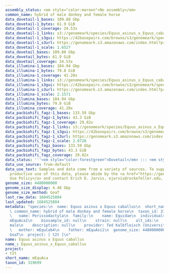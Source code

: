 ```yaml
---
assembly_status: <em style="color:maroon">No assembly</em>
common_name: hybrid of male donkey and female horse
data_dovetail-1_bases: 109.88 Gbp
data_dovetail-1_bytes: 61.9 GiB
data_dovetail-1_coverage: 24.53x
data_dovetail-1_links: s3://genomeark/species/Equus_asinus_x_Equus_caballus/mEquAca1/genomic_data/dovetail/<br>
data_dovetail-1_s3gui: https://42basepairs.com/browse/s3/genomeark/species/Equus_asinus_x_Equus_caballus/mEquAca1/genomic_data/dovetail/
data_dovetail-1_s3url: https://genomeark.s3.amazonaws.com/index.html?prefix=species/Equus_asinus_x_Equus_caballus/mEquAca1/genomic_data/dovetail/
data_dovetail-1_scale: 1.6527
data_dovetail_bases: 109.88 Gbp
data_dovetail_bytes: 61.9 GiB
data_dovetail_coverage: 24.53x
data_illumina-1_bases: 184.94 Gbp
data_illumina-1_bytes: 79.8 GiB
data_illumina-1_coverage: 41.28x
data_illumina-1_links: s3://genomeark/species/Equus_asinus_x_Equus_caballus/mEquAca1/genomic_data/illumina/<br>
data_illumina-1_s3gui: https://42basepairs.com/browse/s3/genomeark/species/Equus_asinus_x_Equus_caballus/mEquAca1/genomic_data/illumina/
data_illumina-1_s3url: https://genomeark.s3.amazonaws.com/index.html?prefix=species/Equus_asinus_x_Equus_caballus/mEquAca1/genomic_data/illumina/
data_illumina-1_scale: 2.1571
data_illumina_bases: 184.94 Gbp
data_illumina_bytes: 79.8 GiB
data_illumina_coverage: 41.28x
data_pacbiohifi_fagz-1_bases: 133.59 Gbp
data_pacbiohifi_fagz-1_bytes: 43.3 GiB
data_pacbiohifi_fagz-1_coverage: 29.82x
data_pacbiohifi_fagz-1_links: s3://genomeark/species/Equus_asinus_x_Equus_caballus/mEquAca1/genomic_data/pacbiohifi_fagz/<br>
data_pacbiohifi_fagz-1_s3gui: https://42basepairs.com/browse/s3/genomeark/species/Equus_asinus_x_Equus_caballus/mEquAca1/genomic_data/pacbiohifi_fagz/
data_pacbiohifi_fagz-1_s3url: https://genomeark.s3.amazonaws.com/index.html?prefix=species/Equus_asinus_x_Equus_caballus/mEquAca1/genomic_data/pacbiohifi_fagz/
data_pacbiohifi_fagz-1_scale: 2.8728
data_pacbiohifi_fagz_bases: 133.59 Gbp
data_pacbiohifi_fagz_bytes: 43.3 GiB
data_pacbiohifi_fagz_coverage: 29.82x
data_status: '''<em style="color:forestgreen">Dovetail</em> ::: <em style="color:forestgreen">Illumina</em>'''
data_use_source: from-default
data_use_text: Samples and data come from a variety of sources. To support fair and
  productive use of this data, please abide by the <a href="https://genome10k.soe.ucsc.edu/data-use-policies/">Data
  Use Policy</a> and contact Erich D. Jarvis, ejarvis@rockefeller.edu, with any questions.
genome_size: 4480000000
genome_size_display: 4.48 Gbp
genome_size_method: GoaT
last_raw_data: 1684525804
last_updated: 1684525804
metadata: "species:\n  name: Equus asinus x Equus caballus\n  short_name: mEquAca\n
  \ common_name: hybrid of male donkey and female horse\n  taxon_id: 319699\n  order:\n
  \   name: Perissodactyla\n  family:\n    name: Equidae\n  individuals:\n  - \n    short_name:
  mEquAca1\n    biosample_id: null\n    strain: null\n    alt_ids:\n    - 4285\n    sex:
  male\n    description: null\n    provider: Ted Kalbfleisch (University of Kentucky)\n
  \   mother: mEquCab4\n    father: mEquAsi1\n  genome_size: 4480000000\n  genome_size_method:
  GoaT\n  project: [ t2t ]\n"
name: Equus asinus x Equus caballus
name_: Equus_asinus_x_Equus_caballus
project:
- t2t
short_name: mEquAca
taxon_id: 319699
---
```

